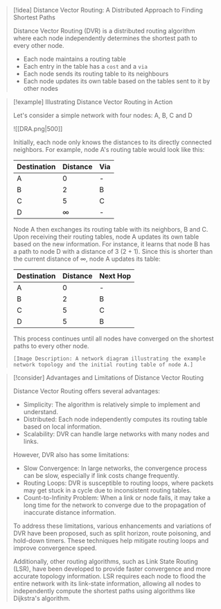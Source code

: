 > [!idea] Distance Vector Routing: A Distributed Approach to Finding Shortest Paths
> 
> Distance Vector Routing (DVR) is a distributed routing algorithm where each node independently determines the shortest path to every other node.
> - Each node maintains a routing table
> - Each entry in the table has a `cost` and a `via`
> - Each node sends its routing table to its neighbours
> - Each node updates its own table based on the tables sent to it by other nodes

> [!example] Illustrating Distance Vector Routing in Action
> 
> Let's consider a simple network with four nodes: A, B, C and D 
> 
> ![[DRA.png|500]]
> 
> Initially, each node only knows the distances to its directly connected neighbors. For example, node A's routing table would look like this:
> 
> | Destination | Distance | Via |
> |-------------|----------|----------|
> | A           | 0        | -        |
> | B           | 2        | B        |
> | C           | 5        | C        |
> | D           | ∞        | -        |
> 
> Node A then exchanges its routing table with its neighbors, B and C. Upon receiving their routing tables, node A updates its own table based on the new information. For instance, it learns that node B has a path to node D with a distance of 3 (2 + 1). Since this is shorter than the current distance of ∞, node A updates its table:
> 
> | Destination | Distance | Next Hop |
> |-------------|----------|----------|
> | A           | 0        | -        |
> | B           | 2        | B        |
> | C           | 5        | C        |
> | D           | 5        | B        |
> 
> This process continues until all nodes have converged on the shortest paths to every other node.
> 
> ```
> [Image Description: A network diagram illustrating the example network topology and the initial routing table of node A.]
> ```

> [!consider] Advantages and Limitations of Distance Vector Routing
> 
> Distance Vector Routing offers several advantages:
> - Simplicity: The algorithm is relatively simple to implement and understand.
> - Distributed: Each node independently computes its routing table based on local information.
> - Scalability: DVR can handle large networks with many nodes and links.
> 
> However, DVR also has some limitations:
> - Slow Convergence: In large networks, the convergence process can be slow, especially if link costs change frequently.
> - Routing Loops: DVR is susceptible to routing loops, where packets may get stuck in a cycle due to inconsistent routing tables.
> - Count-to-Infinity Problem: When a link or node fails, it may take a long time for the network to converge due to the propagation of inaccurate distance information.
> 
> To address these limitations, various enhancements and variations of DVR have been proposed, such as split horizon, route poisoning, and hold-down timers. These techniques help mitigate routing loops and improve convergence speed.
> 
> Additionally, other routing algorithms, such as Link State Routing (LSR), have been developed to provide faster convergence and more accurate topology information. LSR requires each node to flood the entire network with its link-state information, allowing all nodes to independently compute the shortest paths using algorithms like Dijkstra's algorithm.